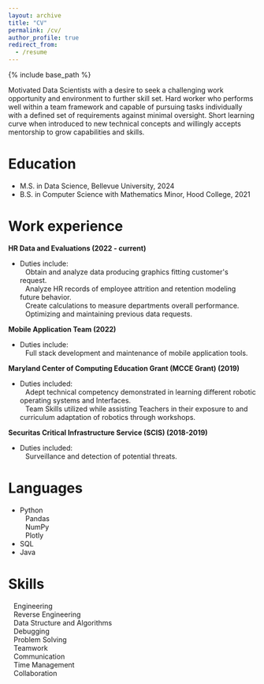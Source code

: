 ```yaml
---
layout: archive
title: "CV"
permalink: /cv/
author_profile: true
redirect_from:
  - /resume
---
```


{% include base_path %}

Motivated Data Scientists with a desire to seek a challenging work opportunity and environment to further skill set.  Hard worker who performs well within a team framework and capable of pursuing tasks individually with a defined set of requirements against minimal oversight. Short learning curve when introduced to new technical concepts and willingly accepts mentorship to grow capabilities and skills.

Education
======
* M.S. in Data Science, Bellevue University, 2024
* B.S. in Computer Science with Mathematics Minor, Hood College, 2021


Work experience
======
**HR Data and Evaluations (2022 - current)** <br>
  * Duties include:<br>
  &ensp; Obtain and analyze data producing graphics fitting customer's request.<br>
  &ensp; Analyze HR records of employee attrition and retention modeling future behavior.<br>
  &ensp; Create calculations to measure departments overall performance.<br>
  &ensp; Optimizing and maintaining previous data requests. 

**Mobile Application Team (2022)** <br>
  * Duties include: <br>
  &ensp; Full stack development and maintenance of mobile application tools.

**Maryland Center of Computing Education Grant (MCCE Grant) (2019)** <br>
  * Duties included:<br>
    &ensp; Adept technical competency demonstrated in learning different robotic operating systems and Interfaces.<br>
    &ensp; Team Skills utilized while assisting Teachers in their exposure to and curriculum adaptation of robotics through workshops.

**Securitas Critical Infrastructure Service (SCIS) (2018-2019)** <br>
  * Duties included:<br>
    &ensp; Surveillance and detection of potential threats.

  
Languages
======
* Python<br>
  &ensp; Pandas<br>
  &ensp; NumPy<br>
  &ensp; Plotly<br>
* SQL
* Java


Skills
======
&ensp; Engineering<br>
&ensp; Reverse Engineering<br>
&ensp; Data Structure and Algorithms<br>
&ensp; Debugging<br>
&ensp; Problem Solving<br>
&ensp; Teamwork<br>
&ensp; Communication<br>
&ensp; Time Management<br>
&ensp; Collaboration


